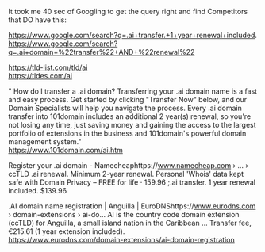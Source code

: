It took me 40 sec of Googling to get the query right and find Competitors that DO have this:

https://www.google.com/search?q=.ai+transfer.+1+year+renewal+included.  
https://www.google.com/search?q=.ai+domain+%22transfer%22+AND+%22renewal%22

https://tld-list.com/tld/ai  
https://tldes.com/ai

"
How do I transfer a .ai domain?
Transferring your .ai domain name is a fast and easy process. Get started by clicking "Transfer Now" below, and our Domain Specialists will help you navigate the process. Every .ai domain transfer into 101domain includes an additional 2 year(s) renewal, so you're not losing any time, just saving money and gaining the access to the largest portfolio of extensions in the business and 101domain's powerful domain management system."  
https://www.101domain.com/ai.htm


Register your .ai domain - Namecheaphttps://www.namecheap.com › ... › ccTLD
.ai renewal. Minimum 2-year renewal. Personal 'Whois' data kept safe with Domain Privacy – FREE for life · 159.96 ;.ai transfer. 1 year renewal included.
$139.96

.AI domain name registration | Anguilla | EuroDNShttps://www.eurodns.com › domain-extensions › ai-do...
AI is the country code domain extension (ccTLD) for Anguilla, a small island nation in the Caribbean ... Transfer fee, €215.61 (1 year extension included).  
https://www.eurodns.com/domain-extensions/ai-domain-registration
